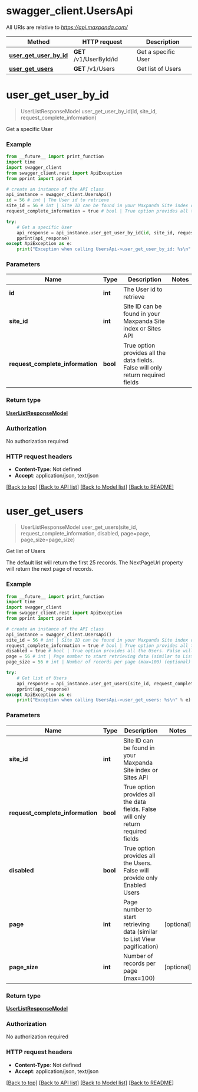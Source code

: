 # swagger_client.UsersApi

All URIs are relative to *https://api.maxpanda.com/*

Method | HTTP request | Description
------------- | ------------- | -------------
[**user_get_user_by_id**](UsersApi.md#user_get_user_by_id) | **GET** /v1/UserById/id | Get a specific User
[**user_get_users**](UsersApi.md#user_get_users) | **GET** /v1/Users | Get list of Users

# **user_get_user_by_id**
> UserListResponseModel user_get_user_by_id(id, site_id, request_complete_information)

Get a specific User

### Example
```python
from __future__ import print_function
import time
import swagger_client
from swagger_client.rest import ApiException
from pprint import pprint

# create an instance of the API class
api_instance = swagger_client.UsersApi()
id = 56 # int | The User id to retrieve
site_id = 56 # int | Site ID can be found in your Maxpanda Site index or Sites API
request_complete_information = true # bool | True option provides all the data fields. False will only return required fields

try:
    # Get a specific User
    api_response = api_instance.user_get_user_by_id(id, site_id, request_complete_information)
    pprint(api_response)
except ApiException as e:
    print("Exception when calling UsersApi->user_get_user_by_id: %s\n" % e)
```

### Parameters

Name | Type | Description  | Notes
------------- | ------------- | ------------- | -------------
 **id** | **int**| The User id to retrieve | 
 **site_id** | **int**| Site ID can be found in your Maxpanda Site index or Sites API | 
 **request_complete_information** | **bool**| True option provides all the data fields. False will only return required fields | 

### Return type

[**UserListResponseModel**](UserListResponseModel.md)

### Authorization

No authorization required

### HTTP request headers

 - **Content-Type**: Not defined
 - **Accept**: application/json, text/json

[[Back to top]](#) [[Back to API list]](../README.md#documentation-for-api-endpoints) [[Back to Model list]](../README.md#documentation-for-models) [[Back to README]](../README.md)

# **user_get_users**
> UserListResponseModel user_get_users(site_id, request_complete_information, disabled, page=page, page_size=page_size)

Get list of Users

The default list will return the first 25 records.  The NextPageUrl property will return the next page of records.

### Example
```python
from __future__ import print_function
import time
import swagger_client
from swagger_client.rest import ApiException
from pprint import pprint

# create an instance of the API class
api_instance = swagger_client.UsersApi()
site_id = 56 # int | Site ID can be found in your Maxpanda Site index or Sites API
request_complete_information = true # bool | True option provides all the data fields. False will only return required fields
disabled = true # bool | True option provides all the Users. False will provide only Enabled Users
page = 56 # int | Page number to start retrieving data (similar to List View pagification) (optional)
page_size = 56 # int | Number of records per page (max=100) (optional)

try:
    # Get list of Users
    api_response = api_instance.user_get_users(site_id, request_complete_information, disabled, page=page, page_size=page_size)
    pprint(api_response)
except ApiException as e:
    print("Exception when calling UsersApi->user_get_users: %s\n" % e)
```

### Parameters

Name | Type | Description  | Notes
------------- | ------------- | ------------- | -------------
 **site_id** | **int**| Site ID can be found in your Maxpanda Site index or Sites API | 
 **request_complete_information** | **bool**| True option provides all the data fields. False will only return required fields | 
 **disabled** | **bool**| True option provides all the Users. False will provide only Enabled Users | 
 **page** | **int**| Page number to start retrieving data (similar to List View pagification) | [optional] 
 **page_size** | **int**| Number of records per page (max&#x3D;100) | [optional] 

### Return type

[**UserListResponseModel**](UserListResponseModel.md)

### Authorization

No authorization required

### HTTP request headers

 - **Content-Type**: Not defined
 - **Accept**: application/json, text/json

[[Back to top]](#) [[Back to API list]](../README.md#documentation-for-api-endpoints) [[Back to Model list]](../README.md#documentation-for-models) [[Back to README]](../README.md)

